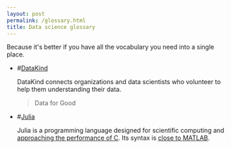 ```yaml
---
layout: post
permalink: /glossary.html
title: Data science glossary
---
```


Because it's better if you have all the vocabulary you need into a single place.

* #[DataKind](http://www.datakind.org/)

   DataKind connects organizations and data scientists who volunteer to help them understanding their data.  
   >Data for Good  
   
* #[Julia](http://julialang.org/)

   Julia is a programming language designed for scientific computing and [approaching the performance of C](http://julialang.org/benchmarks/). Its syntax is [close to MATLAB](https://github.com/lakras/matlab-to-julia).
